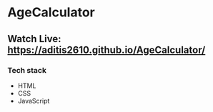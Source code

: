 # AgeCalculator
## Watch Live: https://aditis2610.github.io/AgeCalculator/
### Tech stack
- HTML
- CSS 
- JavaScript 
